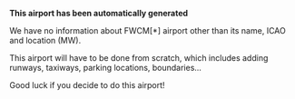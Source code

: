 **This airport has been automatically generated**

We have no information about FWCM[*] airport other than its name, ICAO and location (MW).

This airport will have to be done from scratch, which includes adding runways, taxiways, parking locations, boundaries...

Good luck if you decide to do this airport!